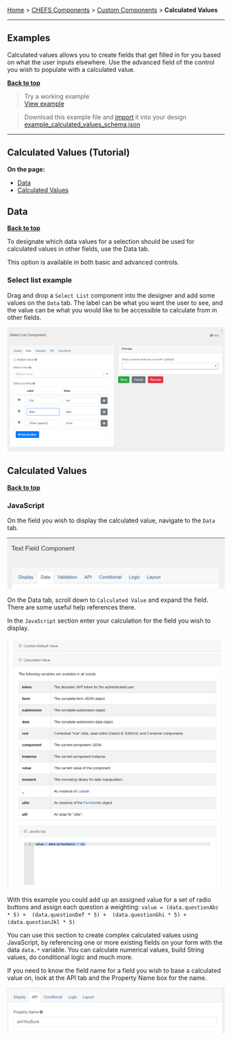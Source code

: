 [Home](.) > [CHEFS Components](CHEFS-Components) > [Custom Components](Custom-components) > **Calculated Values**
***

## Examples 
Calculated values allows you to create fields that get filled in for you based on what the user inputs elsewhere.
Use the advanced field of the control you wish to populate with a calculated value.

**[Back to top](#top)**

> Try a working example<br>
> [View example](https://submit.digital.gov.bc.ca/app/form/submit?f=081d9df3-b601-461b-99e7-a26a46331b0c)

> Download this example file and [import](Importing-and-exporting-form-designs) it into your design<br>
> [example_calculated_values_schema.json](examples/example__calculated_values_schema.json)
***

## Calculated Values (Tutorial)

**On the page:**
* [Data](#data)
* [Calculated Values](#calculated-values) 

## Data
**[Back to top](#top)**

To designate which data values for a selection should be used for calculated values in other fields, use the Data tab.

This option is available in both basic and advanced controls.

### Select list example
Drag and drop a `Select List` component into the designer and add some values on the `Data` tab. The label can be what you want the user to see, and the value can be what you would like to be accessible to calculate from in other fields.

![](images/conditional_select_list.png) 

## Calculated Values
**[Back to top](#top)**

### JavaScript
On the field you wish to display the calculated value, navigate to the `Data` tab.

![](images/data_tab.png) 

On the Data tab, scroll down to `Calculated Value` and expand the field. There are some useful help references there.

In the `JavaScript` section enter your calculation for the field you wish to display.

![value = data.myTestRadio * 10;](images/calculated_js.png)

With this example you could add up an assigned value for a set of radio buttons and assign each question a weighting:
`value = (data.questionAbc * 5) +  (data.questionDef * 5) +  (data.questionGhi * 5) +  (data.questionJkl * 5)`

You can use this section to create complex calculated values using JavaScript, by referencing one or more existing fields on your form with the data `data.*` variable. You can calculate numerical values, build String values, do conditional logic and much more.

If you need to know the field name for a field you wish to base a calculated value on, look at the API tab and the Property Name box for the name.

![](images/conditional_property_name.png)


